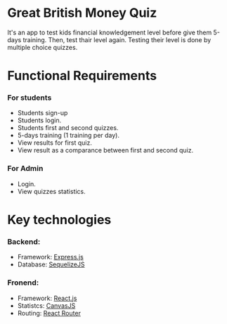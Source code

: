 # Great British Money Quiz
It's an app to test kids financial knowledgement level before give them 5-days training. Then, test thair level again. Testing their level is done by multiple choice quizzes.

# Functional Requirements
### For students
- Students sign-up
- Students login.
- Students first and second quizzes.
- 5-days training (1 training per day).
- View results for first quiz.
- View result as a comparance between first and second quiz.

### For Admin
- Login.
- View quizzes statistics.

# Key technologies
### Backend: 
- Framework: [Express.js](https://expressjs.com/en/4x/api.html)
- Database: [SequelizeJS](http://docs.sequelizejs.com/manual/getting-started.html)

### Fronend: 
- Framework: [React.js](https://reactjs.org/docs/getting-started.html)
- Statistcs: [CanvasJS](https://canvasjs.com/react-charts/pie-chart/)
- Routing: [React Router](https://reacttraining.com/react-router/)

